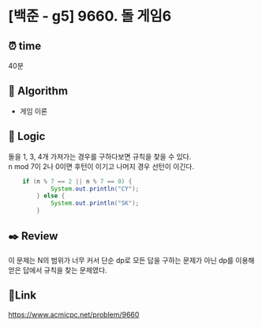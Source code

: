 # [백준 - g5] 9660. 돌 게임6

## ⏰ **time**

40분

## :pushpin: **Algorithm**

- 게임 이론

## :round_pushpin: **Logic**
돌을 1, 3, 4개 가져가는 경우를 구하다보면 규칙을 찾을 수 있다.  
n mod 7이 2나 0이면 후턴이 이기고 나머지 경우 선턴이 이긴다.

```java
	if (n % 7 == 2 || n % 7 == 0) {
			System.out.println("CY");
		} else {
			System.out.println("SK");
		}
```

## :black_nib: **Review**

이 문제는 N의 범위가 너무 커서 단순 dp로 모든 답을 구하는 문제가 아닌 dp를 이용해 얻은 답에서 규칙을 찾는 문제였다.

## 📡**Link**

https://www.acmicpc.net/problem/9660
